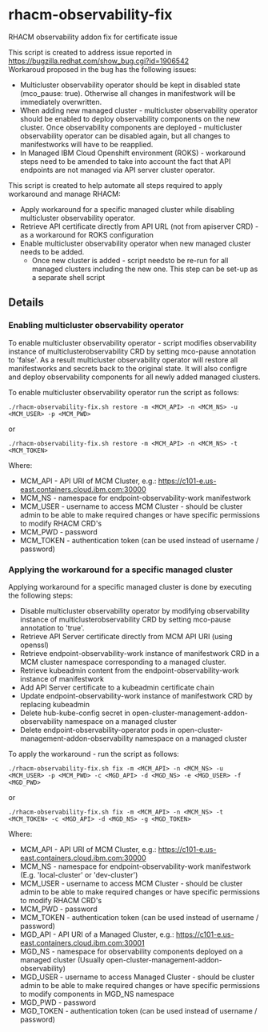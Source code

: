 # rhacm-observability-fix
RHACM observability addon fix for certificate issue

This script is created to address issue reported in https://bugzilla.redhat.com/show_bug.cgi?id=1906542<br>
Workaroud proposed in the bug has the following issues:
- Multicluster observability operator should be kept in disabled state (mco_pause: true). Otherwise all changes in manifestwork will be immediately overwritten.
- When adding new managed cluster - multicluster observability operator should be enabled to deploy observability components on the new cluster. Once observability components are deployed - multicluster observability operator can be disabled again, but all changes to manifestworks will have to be reapplied.
- In Managed IBM Cloud Openshift environment (ROKS) - workaround steps need to be amended to take into account the fact that API endpoints are not managed via API server cluster operator.
  
This script is created to help automate all steps required to apply workaround and manage RHACM:
- Apply workaround for a specific managed cluster while disabling multicluster observability operator.
- Retrieve API certificate directly from API URL (not from apiserver CRD) - as a workaround for ROKS configuration
- Enable multicluster observability operator when new managed cluster needs to be added.
  - Once new cluster is added - script needsto be re-run for all managed clusters including the new one. This step can be set-up as a separate shell script

## Details
### Enabling multicluster observability operator
To enable multicluster observability operator - script modifies observability instance of multiclusterobservability CRD by setting mco-pause annotation to 'false'.
As a result multicluster observability operator will restore all manifestworks and secrets back to the original state. It will also configre and deploy observability components for all newly added managed clusters.

To enable multicluster observability operator run the script as follows:
```
./rhacm-observability-fix.sh restore -m <MCM_API> -n <MCM_NS> -u <MCM_USER> -p <MCM_PWD>
```
or
```
./rhacm-observability-fix.sh restore -m <MCM_API> -n <MCM_NS> -t <MCM_TOKEN>
```
Where:
- MCM_API - API URI of MCM Cluster, e.g.: https://c101-e.us-east.containers.cloud.ibm.com:30000
- MCM_NS - namespace for endpoint-observability-work manifestwork
- MCM_USER - username to access MCM Cluster - should be cluster admin to be able to make required changes or have specific permissions to modify RHACM CRD's
- MCM_PWD - password
- MCM_TOKEN - authentication token (can be used instead of username / password)

### Applying the workaround for a specific managed cluster
Applying workaround for a specific managed cluster is done by executing the following steps:
- Disable multicluster observability operator by modifying observability instance of multiclusterobservability CRD by setting mco-pause annotation to 'true'.
- Retrieve API Server certificate directly from MCM API URI (using openssl)
- Retrieve endpoint-observability-work instance of manifestwork CRD in a MCM cluster namespace corresponding to a managed cluster.
- Retrieve kubeadmin content from the endpoint-observability-work instance of manifestwork
- Add API Server certificate to a kubeadmin certificate chain
- Update endpoint-observability-work instance of manifestwork CRD by replacing kubeadmin
- Delete hub-kube-config secret in open-cluster-management-addon-observability namespace on a managed cluster
- Delete endpoint-observability-operator pods in open-cluster-management-addon-observability namespace on a managed cluster


To apply the workaround - run the script as follows:
```
./rhacm-observability-fix.sh fix -m <MCM_API> -n <MCM_NS> -u <MCM_USER> -p <MCM_PWD> -c <MGD_API> -d <MGD_NS> -e <MGD_USER> -f <MGD_PWD>
```
or
```
./rhacm-observability-fix.sh fix -m <MCM_API> -n <MCM_NS> -t <MCM_TOKEN> -c <MGD_API> -d <MGD_NS> -g <MGD_TOKEN>
```
Where:
- MCM_API - API URI of MCM Cluster, e.g.: https://c101-e.us-east.containers.cloud.ibm.com:30000
- MCM_NS - namespace for endpoint-observability-work manifestwork (E.g. 'local-cluster' or 'dev-cluster')
- MCM_USER - username to access MCM Cluster - should be cluster admin to be able to make required changes or have specific permissions to modify RHACM CRD's
- MCM_PWD - password
- MCM_TOKEN - authentication token (can be used instead of username / password)
- MGD_API - API URI of a Managed Cluster, e.g.: https://c101-e.us-east.containers.cloud.ibm.com:30001
- MGD_NS - namespace for observability components deployed on a managed cluster (Usually open-cluster-management-addon-observability)
- MGD_USER - username to access Managed Cluster - should be cluster admin to be able to make required changes or have specific permissions to modify components in MGD_NS namespace
- MGD_PWD - password
- MGD_TOKEN - authentication token (can be used instead of username / password)

